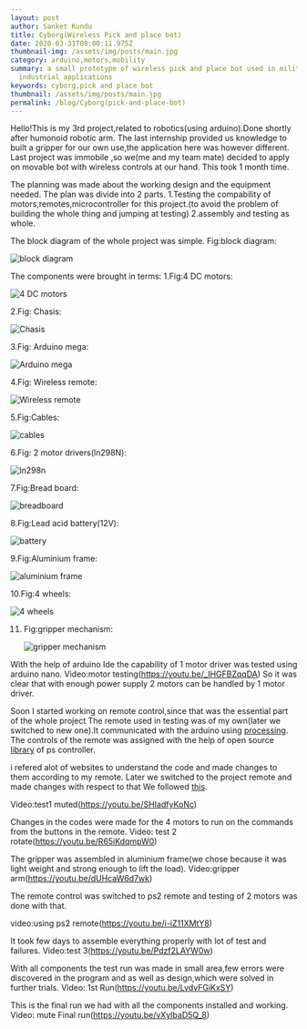 ```yaml
---
layout: post
author: Sanket Kundu
title: Cyborg(Wireless Pick and place bot)
date: 2020-03-31T08:00:11.975Z
thumbnail-img: /assets/img/posts/main.jpg
category: arduino,motors,mobility
summary: a small prototype of wireless pick and place bot used in military and
  industrial applications
keywords: cyborg,pick and place bot
thumbnail: /assets/img/posts/main.jpg
permalink: /blog/Cyborg(pick-and-place-bot)
---
```

Hello!This is my 3rd project,related to robotics(using arduino).Done shortly after humonoid robotic arm.
The last internship provided us knowledge to built a gripper for our own use,the application here was however different.
Last project was immobile ,so we(me and my team mate) decided to apply on movable bot with wireless controls at our hand.
This took 1 month time.

The planning was made about the working design and the equipment needed.
The plan was divide into 2 parts.
1.Testing the compability of motors,remotes,microcontroller for this project.(to avoid the problem of building the whole thing and jumping at testing)
2.assembly and testing as whole.

The block diagram of the whole project was simple.
Fig:block diagram:

![block diagram](/assets/img/posts/block-diagram.jpg "block diagram")

The components were brought in terms:
1.Fig:4 DC motors:

![4 DC motors](/assets/img/posts/4-dc-motors.jpeg "4 DC motors:")


2.Fig: Chasis:

![Chasis](/assets/img/posts/chasis.jpeg "Chasis")


3.Fig: Arduino mega:

![Arduino mega](/assets/img/posts/arduino-mega.jpg "Arduino mega")


4.Fig: Wireless remote:

![ Wireless remote](/assets/img/posts/remote.jfif " Wireless remote")


5.Fig:Cables:

![cables](/assets/img/posts/cables.jfif "cables")


6.Fig: 2 motor drivers(ln298N):

![ln298n](/assets/img/posts/ln298n.jpg "ln298n")


7.Fig:Bread board:

![breadboard](/assets/img/posts/breadboard.jpg "breadboard")


8.Fig:Lead acid battery(12V):

![battery](/assets/img/posts/battery-12v-7ah-sealed-lead-acid.jpg "battery")


9.Fig:Aluminium frame:

![aluminium frame](/assets/img/posts/aluminium-arm.jpeg "aluminium frame")


10.Fig:4 wheels:

![4 wheels](/assets/img/posts/wheels.jpg "4 wheels")

11. Fig:gripper mechanism:

    ![gripper mechanism](/assets/img/posts/gripper-mechanism.jpeg "gripper mechanism")

With the help of arduino Ide the capability of 1 motor driver was tested using arduino nano.
Video:motor testing(https://youtu.be/_IHGFBZqqDA)
So it was clear that with enough power supply 2 motors can be handled by 1 motor driver.

Soon I started working on remote control,since that was the essential part of the whole project
The remote used in testing was of my own(later we switched to new one).It communicated with the arduino using [processing](https://learn.sparkfun.com/tutorials/connecting-arduino-to-processing/all#shaking-hands-part-1).
The controls of the remote was assigned with the help of open source[ library](https://github.com/madsci1016/Arduino-PS2X) of ps controller.


i refered alot of websites to understand the code and made changes to them according to my remote.
Later we switched to the project remote and made changes with respect to that
We followed [this](https://create.arduino.cc/projecthub/electropeak/how-to-interface-ps2-wireless-controller-w-arduino-a0a813).

Video:test1 muted(https://youtu.be/SHIadfyKoNc)

Changes in the codes were made for the 4 motors to run on the commands from the buttons in the remote.
Video: test 2 rotate(https://youtu.be/R65iKdqmpW0)

The gripper was assembled in aluminium frame(we chose because it was light weight and strong enough to lift the load).
Video:gripper arm(https://youtu.be/dUHcaW6d7wk)

The remote control was switched to ps2 remote and testing of 2 motors was done with that.

video:using ps2 remote(https://youtu.be/i-iZ11XMtY8)

It took few days to assemble everything properly with lot of test and failures.
Video:test 3(https://youtu.be/Pdzf2LAYW0w)

With all components the test run was made in small area,few errors were discovered in the program and as well as design,which were solved in further trials.
Video: 1st Run(https://youtu.be/LvdvFGiKxSY)

This is the final run we had with all the components installed and working.
Video: mute Final run(https://youtu.be/vXyIbaD5Q_8)